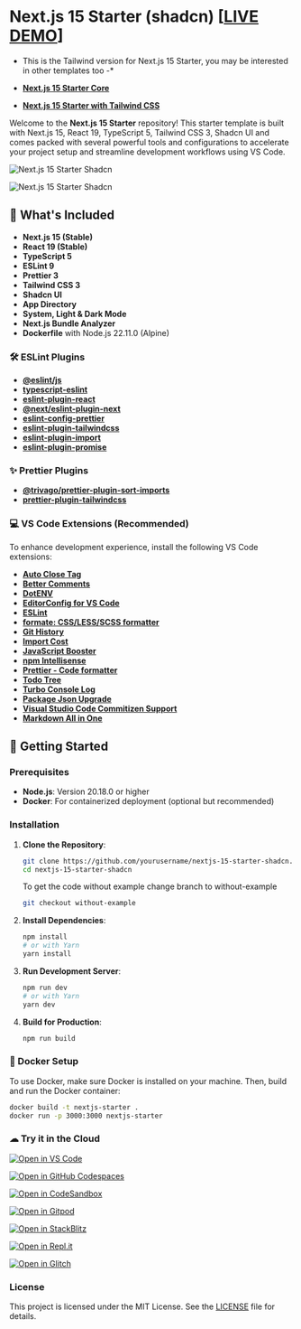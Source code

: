 # Next.js 15 Starter (shadcn) [[LIVE DEMO](https://nextjs-15-starter-shadcn.vercel.app/)]

* This is the Tailwind version for Next.js 15 Starter, you may be interested in other templates too -*

* [**Next.js 15 Starter Core**](https://github.com/SiddharthaMaity/nextjs-15-starter-core)
* [**Next.js 15 Starter with Tailwind CSS**](https://github.com/SiddharthaMaity/nextjs-15-starter-tailwind)

Welcome to the **Next.js 15 Starter** repository! This starter template is built with Next.js 15, React 19, TypeScript 5, Tailwind CSS 3, Shadcn UI and comes packed with several powerful tools and configurations to accelerate your project setup and streamline development workflows using VS Code.

![Next.js 15 Starter Shadcn](public/images/screenshot1.png)

![Next.js 15 Starter Shadcn](public/images/screenshot2.png)

## 🚀 What's Included

* **Next.js 15 (Stable)**
* **React 19 (Stable)**
* **TypeScript 5**
* **ESLint 9**
* **Prettier 3**
* **Tailwind CSS 3**
* **Shadcn UI**
* **App Directory**
* **System, Light & Dark Mode**
* **Next.js Bundle Analyzer**
* **Dockerfile** with Node.js 22.11.0 (Alpine)

### 🛠️ ESLint Plugins

* [**@eslint/js**](https://www.npmjs.com/package/@eslint/js)
* [**typescript-eslint**](https://github.com/typescript-eslint/typescript-eslint)
* [**eslint-plugin-react**](https://github.com/jsx-eslint/eslint-plugin-react)
* [**@next/eslint-plugin-next**](https://github.com/vercel/next.js)
* [**eslint-config-prettier**](eslint-config-prettier)
* [**eslint-plugin-tailwindcss**](https://github.com/francoismassart/eslint-plugin-tailwindcss)
* [**eslint-plugin-import**](https://github.com/import-js/eslint-plugin-import)
* [**eslint-plugin-promise**](https://github.com/eslint-community/eslint-plugin-promise)

### ✨ Prettier Plugins

* [**@trivago/prettier-plugin-sort-imports**](https://github.com/trivago/prettier-plugin-sort-imports)
* [**prettier-plugin-tailwindcss**](https://github.com/tailwindlabs/prettier-plugin-tailwindcss)

### 💻 VS Code Extensions (Recommended)

To enhance development experience, install the following VS Code extensions:

* [**Auto Close Tag**](https://marketplace.visualstudio.com/items?itemName=formulahendry.auto-close-tag)
* [**Better Comments**](https://marketplace.visualstudio.com/items?itemName=aaron-bond.better-comments)
* [**DotENV**](https://marketplace.visualstudio.com/items?itemName=mikestead.dotenv)
* [**EditorConfig for VS Code**](https://marketplace.visualstudio.com/items?itemName=EditorConfig.EditorConfig)
* [**ESLint**](https://marketplace.visualstudio.com/items?itemName=dbaeumer.vscode-eslint)
* [**formate: CSS/LESS/SCSS formatter**](https://marketplace.visualstudio.com/items?itemName=MikeBovenlander.formate)
* [**Git History**](https://marketplace.visualstudio.com/items?itemName=donjayamanne.githistory)
* [**Import Cost**](https://marketplace.visualstudio.com/items?itemName=wix.vscode-import-cost)
* [**JavaScript Booster**](https://marketplace.visualstudio.com/items?itemName=sburg.vscode-javascript-booster)
* [**npm Intellisense**](https://marketplace.visualstudio.com/items?itemName=christian-kohler.npm-intellisense)
* [**Prettier - Code formatter**](https://marketplace.visualstudio.com/items?itemName=esbenp)
* [**Todo Tree**](https://marketplace.visualstudio.com/items?itemName=Gruntfuggly.todo-tree)
* [**Turbo Console Log**](https://marketplace.visualstudio.com/items?itemName=ChakrounAnas.turbo-console-log)
* [**Package Json Upgrade**](https://marketplace.visualstudio.com/items?itemName=codeandstuff.package-json-upgrade)
* [**Visual Studio Code Commitizen Support**](https://marketplace.visualstudio.com/items?itemName=KnisterPeter.vscode-commitizen)
* [**Markdown All in One**](https://marketplace.visualstudio.com/items?itemName=yzhang.markdown-all-in-one)

## 🏁 Getting Started

### Prerequisites

* **Node.js**: Version 20.18.0 or higher
* **Docker**: For containerized deployment (optional but recommended)

### Installation

1. **Clone the Repository**:

    ```bash
    git clone https://github.com/yourusername/nextjs-15-starter-shadcn.git
    cd nextjs-15-starter-shadcn
    ```

    To get the code without example change branch to without-example

    ```bash
    git checkout without-example
    ```

2. **Install Dependencies**:

    ```bash
    npm install
    # or with Yarn
    yarn install
    ```

3. **Run Development Server**:

    ```bash
    npm run dev
    # or with Yarn
    yarn dev
    ```

4. **Build for Production**:

    ```bash
    npm run build
    ```

### 🐳 Docker Setup

To use Docker, make sure Docker is installed on your machine. Then, build and run the Docker container:

```bash
docker build -t nextjs-starter .
docker run -p 3000:3000 nextjs-starter
```

### ☁ Try it in the Cloud

[![Open in VS Code](https://img.shields.io/badge/Open%20in-VS%20Code-blue?logo=visualstudiocode)](https://vscode.dev/github/SiddharthaMaity/nextjs-15-starter-shadcn)

[![Open in GitHub Codespaces](https://img.shields.io/badge/Open%20in-GitHub%20Codespaces-blue?logo=github)](https://github.com/codespaces/new?hide_repo_select=true&ref=main&repo=SiddharthaMaity/nextjs-15-starter-shadcn)

[![Open in CodeSandbox](https://codesandbox.io/static/img/play-codesandbox.svg)](https://codesandbox.io/s/github/SiddharthaMaity/nextjs-15-starter-shadcn)

[![Open in Gitpod](https://gitpod.io/button/open-in-gitpod.svg)](https://gitpod.io/#https://github.com/SiddharthaMaity/nextjs-15-starter-shadcn)

[![Open in StackBlitz](https://developer.stackblitz.com/img/open_in_stackblitz_small.svg)](https://stackblitz.com/github/SiddharthaMaity/nextjs-15-starter-shadcn)

[![Open in Repl.it](https://replit.com/badge/github/SiddharthaMaity/nextjs-15-starter-shadcn)](https://replit.com/github/SiddharthaMaity/nextjs-15-starter-shadcn)

[![Open in Glitch](https://img.shields.io/badge/Open%20in-Glitch-blue?logo=glitch)](https://glitch.com/edit/#!/import/github/SiddharthaMaity/nextjs-15-starter-shadcn)

### License

This project is licensed under the MIT License. See the [LICENSE](LICENSE) file for details.
